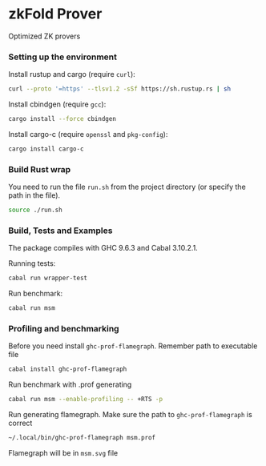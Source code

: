 # zkFold Prover
Optimized ZK provers

### Setting up the environment

<!-- In the comments you can find instructions for installing the required packages. The instructions were tested on an Ubuntu 24.04 virtual machine -->

<!-- Curl*
```bash
sudo apt install curl
``` -->
Install rustup and cargo (require `curl`):

```bash
curl --proto '=https' --tlsv1.2 -sSf https://sh.rustup.rs | sh
```

<!-- gcc*
```bash
sudo apt install gcc
``` -->

Install cbindgen (require `gcc`):
```bash
cargo install --force cbindgen
```
<!-- openssl*
```bash
sudo apt-get install libssl-dev
```
pkg-config*
```bash
sudo apt install pkg-config
``` -->

Install cargo-c (require `openssl` and `pkg-config`):
```bash
cargo install cargo-c
```

### Build Rust wrap

You need to run the file `run.sh` from the project directory (or specify the path in the file).

```bash
source ./run.sh
```

### Build, Tests and Examples

The package compiles with GHC 9.6.3 and Cabal 3.10.2.1.

Running tests:
```bash
cabal run wrapper-test
```

Run benchmark:
```bash
cabal run msm
```
### Profiling and benchmarking

Before you need install `ghc-prof-flamegraph`. Remember path to executable file
```bash
cabal install ghc-prof-flamegraph
```

Run benchmark with .prof generating
```bash
cabal run msm --enable-profiling -- +RTS -p
```

Run generating flamegraph. Make sure the path to `ghc-prof-flamegraph` is correct
```bash
~/.local/bin/ghc-prof-flamegraph msm.prof
```
Flamegraph will be in `msm.svg` file